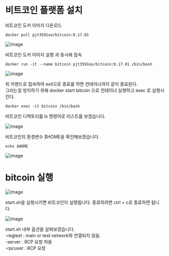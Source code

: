 # 비트코인 플랫폼 설치

 비트코인 도커 이미지 다운로드

```
docker pull pjt3591oo/bitcoin:0.17.01
```

![image](https://user-images.githubusercontent.com/52357235/201944614-2e169738-72de-4132-9a66-63e5ee0238cd.png)

 비트코인 도커 이미지 실행 과 동시에 접속

```
docker run -it --name bitcoin pjt3591oo/bitcoin:0.17.01 /bin/bash
```

![image](https://user-images.githubusercontent.com/52357235/201945211-5e8d36e4-b4d5-435b-bb12-43497bc535f5.png)

위 커맨드로 접속하여 exit으로 종료를 하면 컨테이너까지 같이 종료된다.
</br> 그러는걸 방지하기 위해 docker start bitcoin 으로 컨테이너 실행하고 exec 로 실행시킨다.

```
docker exec -it bitcoin /bin/bash
```

비트코인 디렉토리를 ls 명령어로 리스트를 보겠습니다.

![image](https://user-images.githubusercontent.com/52357235/201946048-a7db7813-aef2-4bee-9cd4-b9448a0f200b.png)

비트코인의 환경변수 $HOME을 확인해보겠습니다.

```
echo $HOME
```

![image](https://user-images.githubusercontent.com/52357235/201946777-5e31ffe1-d689-45e8-ae10-8e3b9f90bff2.png)

# bitcoin 실행

![image](https://user-images.githubusercontent.com/52357235/201947152-b72113d0-dee9-4ea0-a06c-3d59980e3078.png)

start.sh을 실행시키면 비트코인이 실행됩니다. 종료하려면 ctrl + c로 종료하면 됩니다.

![image](https://user-images.githubusercontent.com/52357235/201947457-263a6ce5-72f0-44a9-b7e4-e00823657b96.png)

start.sh 내부 옵션을 살펴보겠습니다.
</br> -regtest : main or test network와 연결되지 않음.
</br> -server : RCP 요청 허용
</br> -rpcuser : RCP 요청 
